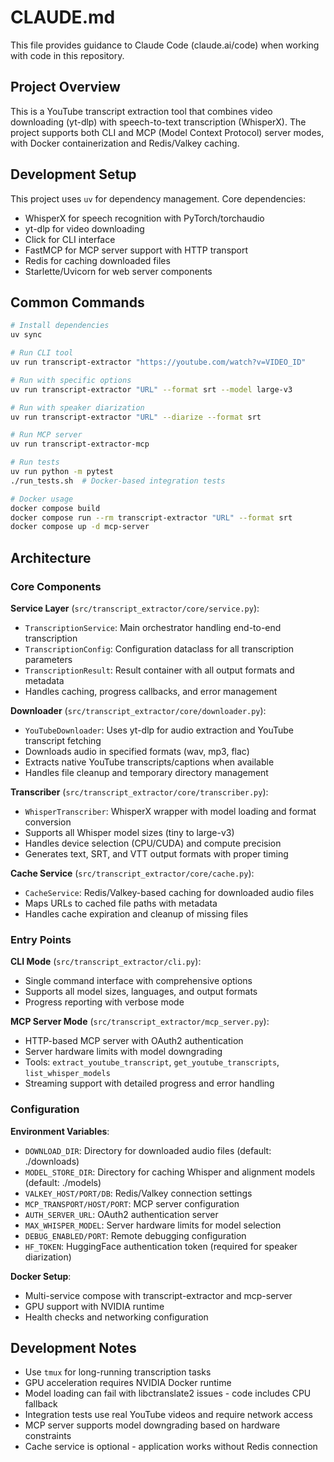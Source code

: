 # CLAUDE.md

This file provides guidance to Claude Code (claude.ai/code) when working with code in this repository.

## Project Overview

This is a YouTube transcript extraction tool that combines video downloading (yt-dlp) with speech-to-text transcription (WhisperX). The project supports both CLI and MCP (Model Context Protocol) server modes, with Docker containerization and Redis/Valkey caching.

## Development Setup

This project uses `uv` for dependency management. Core dependencies:
- WhisperX for speech recognition with PyTorch/torchaudio
- yt-dlp for video downloading  
- Click for CLI interface
- FastMCP for MCP server support with HTTP transport
- Redis for caching downloaded files
- Starlette/Uvicorn for web server components

## Common Commands

```bash
# Install dependencies
uv sync

# Run CLI tool
uv run transcript-extractor "https://youtube.com/watch?v=VIDEO_ID"

# Run with specific options
uv run transcript-extractor "URL" --format srt --model large-v3

# Run with speaker diarization
uv run transcript-extractor "URL" --diarize --format srt

# Run MCP server
uv run transcript-extractor-mcp

# Run tests
uv run python -m pytest
./run_tests.sh  # Docker-based integration tests

# Docker usage
docker compose build
docker compose run --rm transcript-extractor "URL" --format srt
docker compose up -d mcp-server
```

## Architecture

### Core Components

**Service Layer** (`src/transcript_extractor/core/service.py`):
- `TranscriptionService`: Main orchestrator handling end-to-end transcription
- `TranscriptionConfig`: Configuration dataclass for all transcription parameters
- `TranscriptionResult`: Result container with all output formats and metadata
- Handles caching, progress callbacks, and error management

**Downloader** (`src/transcript_extractor/core/downloader.py`):
- `YouTubeDownloader`: Uses yt-dlp for audio extraction and YouTube transcript fetching
- Downloads audio in specified formats (wav, mp3, flac)
- Extracts native YouTube transcripts/captions when available
- Handles file cleanup and temporary directory management

**Transcriber** (`src/transcript_extractor/core/transcriber.py`):
- `WhisperTranscriber`: WhisperX wrapper with model loading and format conversion
- Supports all Whisper model sizes (tiny to large-v3)
- Handles device selection (CPU/CUDA) and compute precision
- Generates text, SRT, and VTT output formats with proper timing

**Cache Service** (`src/transcript_extractor/core/cache.py`):
- `CacheService`: Redis/Valkey-based caching for downloaded audio files
- Maps URLs to cached file paths with metadata
- Handles cache expiration and cleanup of missing files

### Entry Points

**CLI Mode** (`src/transcript_extractor/cli.py`):
- Single command interface with comprehensive options
- Supports all model sizes, languages, and output formats
- Progress reporting with verbose mode

**MCP Server Mode** (`src/transcript_extractor/mcp_server.py`):
- HTTP-based MCP server with OAuth2 authentication
- Server hardware limits with model downgrading
- Tools: `extract_youtube_transcript`, `get_youtube_transcripts`, `list_whisper_models`
- Streaming support with detailed progress and error handling

### Configuration

**Environment Variables**:
- `DOWNLOAD_DIR`: Directory for downloaded audio files (default: ./downloads)
- `MODEL_STORE_DIR`: Directory for caching Whisper and alignment models (default: ./models)
- `VALKEY_HOST/PORT/DB`: Redis/Valkey connection settings
- `MCP_TRANSPORT/HOST/PORT`: MCP server configuration
- `AUTH_SERVER_URL`: OAuth2 authentication server
- `MAX_WHISPER_MODEL`: Server hardware limits for model selection
- `DEBUG_ENABLED/PORT`: Remote debugging configuration
- `HF_TOKEN`: HuggingFace authentication token (required for speaker diarization)

**Docker Setup**:
- Multi-service compose with transcript-extractor and mcp-server
- GPU support with NVIDIA runtime
- Health checks and networking configuration

## Development Notes

- Use `tmux` for long-running transcription tasks
- GPU acceleration requires NVIDIA Docker runtime
- Model loading can fail with libctranslate2 issues - code includes CPU fallback
- Integration tests use real YouTube videos and require network access
- MCP server supports model downgrading based on hardware constraints
- Cache service is optional - application works without Redis connection